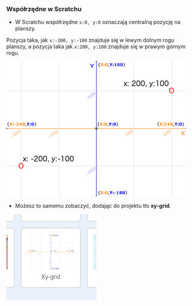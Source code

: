 ### Współrzędne w Scratchu

+ W Scratchu współrzędne `x:0, y:0` oznaczają centralną pozycję na planszy.

Pozycja taka, jak `x:-200, y:-100` znajduje się w lewym dolnym rogu planszy, a pozycja taka jak `x:200, y:100` znajduje się w prawym górnym rogu.

![Współrzędne planszy](images/coordinates-stage.png)

+ Możesz to samemu zobaczyć, dodając do projektu tło **xy-grid**.

![Współrzędne planszy](images/coordinates-backdrop.png)